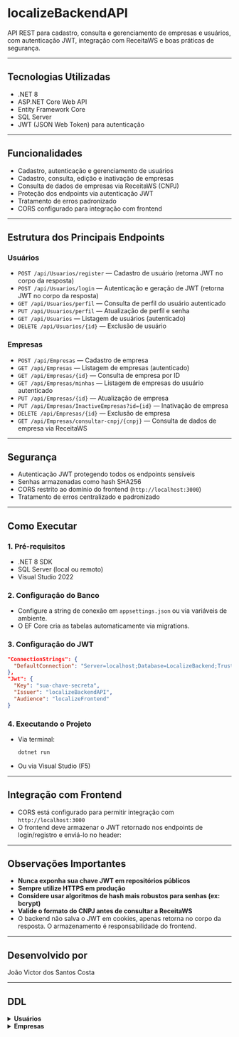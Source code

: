 
# localizeBackendAPI

API REST para cadastro, consulta e gerenciamento de empresas e usuários, com autenticação JWT, integração com ReceitaWS e boas práticas de segurança.

---

## Tecnologias Utilizadas

- .NET 8
- ASP.NET Core Web API
- Entity Framework Core
- SQL Server
- JWT (JSON Web Token) para autenticação

---

## Funcionalidades

- Cadastro, autenticação e gerenciamento de usuários
- Cadastro, consulta, edição e inativação de empresas
- Consulta de dados de empresas via ReceitaWS (CNPJ)
- Proteção dos endpoints via autenticação JWT
- Tratamento de erros padronizado
- CORS configurado para integração com frontend

---

## Estrutura dos Principais Endpoints

### Usuários

- `POST /api/Usuarios/register` — Cadastro de usuário (retorna JWT no corpo da resposta)
- `POST /api/Usuarios/login` — Autenticação e geração de JWT (retorna JWT no corpo da resposta)
- `GET /api/Usuarios/perfil` — Consulta de perfil do usuário autenticado
- `PUT /api/Usuarios/perfil` — Atualização de perfil e senha
- `GET /api/Usuarios` — Listagem de usuários (autenticado)
- `DELETE /api/Usuarios/{id}` — Exclusão de usuário

### Empresas

- `POST /api/Empresas` — Cadastro de empresa
- `GET /api/Empresas` — Listagem de empresas (autenticado)
- `GET /api/Empresas/{id}` — Consulta de empresa por ID
- `GET /api/Empresas/minhas` — Listagem de empresas do usuário autenticado
- `PUT /api/Empresas/{id}` — Atualização de empresa
- `PUT /api/Empresas/InactiveEmpresas?id={id}` — Inativação de empresa
- `DELETE /api/Empresas/{id}` — Exclusão de empresa
- `GET /api/Empresas/consultar-cnpj/{cnpj}` — Consulta de dados de empresa via ReceitaWS

---

## Segurança

- Autenticação JWT protegendo todos os endpoints sensíveis
- Senhas armazenadas como hash SHA256
- CORS restrito ao domínio do frontend (`http://localhost:3000`)
- Tratamento de erros centralizado e padronizado
---

## Como Executar

### 1. Pré-requisitos

- .NET 8 SDK
- SQL Server (local ou remoto)
- Visual Studio 2022

### 2. Configuração do Banco

- Configure a string de conexão em `appsettings.json` ou via variáveis de ambiente.
- O EF Core cria as tabelas automaticamente via migrations.

### 3. Configuração do JWT

```json
"ConnectionStrings": {
  "DefaultConnection": "Server=localhost;Database=LocalizeBackend;Trusted_Connection=True;TrustServerCertificate=True"
},
"Jwt": {
  "Key": "sua-chave-secreta",
  "Issuer": "localizeBackendAPI",
  "Audience": "localizeFrontend"
}
```

### 4. Executando o Projeto

- Via terminal:
  ```bash
  dotnet run
  ```
- Ou via Visual Studio (F5)

---

## Integração com Frontend

- CORS está configurado para permitir integração com `http://localhost:3000`
- O frontend deve armazenar o JWT retornado nos endpoints de login/registro e enviá-lo no header:

---

## Observações Importantes

- **Nunca exponha sua chave JWT em repositórios públicos**
- **Sempre utilize HTTPS em produção**
- **Considere usar algoritmos de hash mais robustos para senhas (ex: bcrypt)**
- **Valide o formato do CNPJ antes de consultar a ReceitaWS**
- O backend não salva o JWT em cookies, apenas retorna no corpo da resposta. O armazenamento é responsabilidade do frontend.

---

## Desenvolvido por

João Victor dos Santos Costa

---

## DDL

<details>
<summary><strong>Usuários</strong></summary>

```sql
CREATE TABLE localizeBackend.dbo.Usuarios (
  Id uniqueidentifier DEFAULT newid() NOT NULL,
  Nome varchar(100) COLLATE Latin1_General_CI_AS NOT NULL,
  Email varchar(100) COLLATE Latin1_General_CI_AS NOT NULL,
  SenhaHash varchar(255) COLLATE Latin1_General_CI_AS NOT NULL,
  Ativo bit DEFAULT 1 NOT NULL,
  CONSTRAINT PK__Usuarios__3214EC07FC7A5FDB PRIMARY KEY (Id),
  CONSTRAINT UQ__Usuarios__A9D10534737EE24F UNIQUE (Email)
);
```
</details>

<details>
<summary><strong>Empresas</strong></summary>

```sql
CREATE TABLE localizeBackend.dbo.Empresas (
  Id uniqueidentifier DEFAULT newid() NOT NULL,
  NomeEmpresarial varchar(255) COLLATE Latin1_General_CI_AS NULL,
  NomeFantasia varchar(255) COLLATE Latin1_General_CI_AS NULL,
  CNPJ varchar(18) COLLATE Latin1_General_CI_AS NOT NULL,
  Situacao varchar(100) COLLATE Latin1_General_CI_AS NULL,
  Abertura varchar(20) COLLATE Latin1_General_CI_AS NULL,
  Tipo varchar(100) COLLATE Latin1_General_CI_AS NULL,
  NaturezaJuridica varchar(255) COLLATE Latin1_General_CI_AS NULL,
  AtividadePrincipal varchar(255) COLLATE Latin1_General_CI_AS NULL,
  Logradouro varchar(255) COLLATE Latin1_General_CI_AS NULL,
  Numero varchar(20) COLLATE Latin1_General_CI_AS NULL,
  Complemento varchar(255) COLLATE Latin1_General_CI_AS NULL,
  Bairro varchar(100) COLLATE Latin1_General_CI_AS NULL,
  Municipio varchar(100) COLLATE Latin1_General_CI_AS NULL,
  UF char(2) COLLATE Latin1_General_CI_AS NULL,
  CEP varchar(15) COLLATE Latin1_General_CI_AS NULL,
  UsuarioId uniqueidentifier NOT NULL,
  Ativo bit DEFAULT 1 NOT NULL,
  CONSTRAINT PK__Empresas__3214EC07900C4E86 PRIMARY KEY (Id),
  CONSTRAINT FK__Empresas__Usuari__3F466844 FOREIGN KEY (UsuarioId)
    REFERENCES localizeBackend.dbo.Usuarios(Id) ON DELETE CASCADE
);

CREATE UNIQUE NONCLUSTERED INDEX UQ_Empresas_Cnpj_UsuarioId
ON localizeBackend.dbo.Empresas (CNPJ ASC, UsuarioId ASC);
```
</details>
